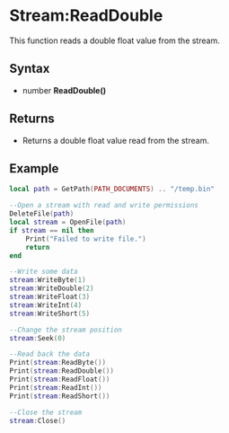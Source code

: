 # Stream:ReadDouble

This function reads a double float value from the stream.

## Syntax

- number **ReadDouble()**

## Returns
- Returns a double float value read from the stream.

## Example

```lua
local path = GetPath(PATH_DOCUMENTS) .. "/temp.bin"

--Open a stream with read and write permissions
DeleteFile(path)
local stream = OpenFile(path)
if stream == nil then
    Print("Failed to write file.")
    return
end

--Write some data
stream:WriteByte(1)
stream:WriteDouble(2)
stream:WriteFloat(3)
stream:WriteInt(4)
stream:WriteShort(5)

--Change the stream position
stream:Seek(0)

--Read back the data
Print(stream:ReadByte())
Print(stream:ReadDouble())
Print(stream:ReadFloat())
Print(stream:ReadInt())
Print(stream:ReadShort())

--Close the stream
stream:Close()
```
